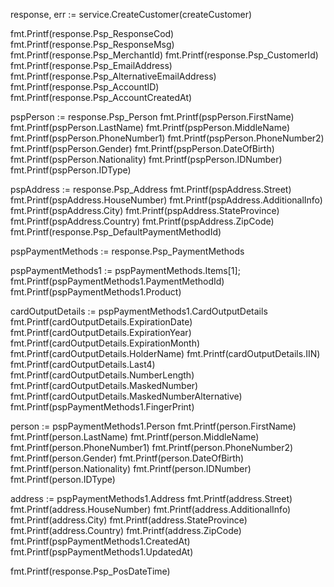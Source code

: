 response, err := service.CreateCustomer(createCustomer)

fmt.Printf(response.Psp_ResponseCod)
fmt.Printf(response.Psp_ResponseMsg)
fmt.Printf(response.Psp_MerchantId)
fmt.Printf(response.Psp_CustomerId)
fmt.Printf(response.Psp_EmailAddress)
fmt.Printf(response.Psp_AlternativeEmailAddress)
fmt.Printf(response.Psp_AccountID)
fmt.Printf(response.Psp_AccountCreatedAt)

pspPerson := response.Psp_Person
fmt.Printf(pspPerson.FirstName)
fmt.Printf(pspPerson.LastName)
fmt.Printf(pspPerson.MiddleName)
fmt.Printf(pspPerson.PhoneNumber1)
fmt.Printf(pspPerson.PhoneNumber2)
fmt.Printf(pspPerson.Gender)
fmt.Printf(pspPerson.DateOfBirth)
fmt.Printf(pspPerson.Nationality)
fmt.Printf(pspPerson.IDNumber)
fmt.Printf(pspPerson.IDType)

pspAddress := response.Psp_Address
fmt.Printf(pspAddress.Street)
fmt.Printf(pspAddress.HouseNumber)
fmt.Printf(pspAddress.AdditionalInfo)
fmt.Printf(pspAddress.City)
fmt.Printf(pspAddress.StateProvince)
fmt.Printf(pspAddress.Country)
fmt.Printf(pspAddress.ZipCode)
fmt.Printf(response.Psp_DefaultPaymentMethodId)

pspPaymentMethods := response.Psp_PaymentMethods

pspPaymentMethods1 := pspPaymentMethods.Items[1];
fmt.Printf(pspPaymentMethods1.PaymentMethodId)
fmt.Printf(pspPaymentMethods1.Product)

cardOutputDetails := pspPaymentMethods1.CardOutputDetails
fmt.Printf(cardOutputDetails.ExpirationDate)
fmt.Printf(cardOutputDetails.ExpirationYear)
fmt.Printf(cardOutputDetails.ExpirationMonth)
fmt.Printf(cardOutputDetails.HolderName)
fmt.Printf(cardOutputDetails.IIN)
fmt.Printf(cardOutputDetails.Last4)
fmt.Printf(cardOutputDetails.NumberLength)
fmt.Printf(cardOutputDetails.MaskedNumber)
fmt.Printf(cardOutputDetails.MaskedNumberAlternative)
fmt.Printf(pspPaymentMethods1.FingerPrint)

person := pspPaymentMethods1.Person
fmt.Printf(person.FirstName)
fmt.Printf(person.LastName)
fmt.Printf(person.MiddleName)
fmt.Printf(person.PhoneNumber1)
fmt.Printf(person.PhoneNumber2)
fmt.Printf(person.Gender)
fmt.Printf(person.DateOfBirth)
fmt.Printf(person.Nationality)
fmt.Printf(person.IDNumber)
fmt.Printf(person.IDType)

address := pspPaymentMethods1.Address
fmt.Printf(address.Street)
fmt.Printf(address.HouseNumber)
fmt.Printf(address.AdditionalInfo)
fmt.Printf(address.City)
fmt.Printf(address.StateProvince)
fmt.Printf(address.Country)
fmt.Printf(address.ZipCode)
fmt.Printf(pspPaymentMethods1.CreatedAt)
fmt.Printf(pspPaymentMethods1.UpdatedAt)

fmt.Printf(response.Psp_PosDateTime)
